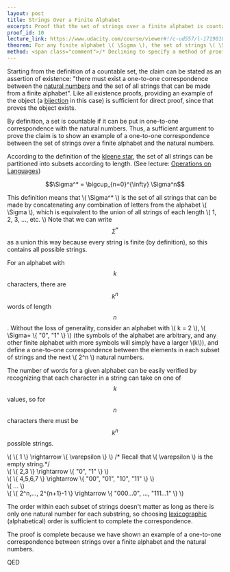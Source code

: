 ```yaml
---
layout: post
title: Strings Over a Finite Alphabet
excerpt: Proof that the set of strings over a finite alphabet is countable.
proof_id: 10
lecture_link: https://www.udacity.com/course/viewer#!/c-ud557/l-1719018606/m-1814528654 
theorem: For any finite alphabet \( \Sigma \), the set of strings \( \Sigma^* \) is countable.
method: <span class="comment">/* Declining to specify a method of proof implies that it is a direct proof.*/</span>
---
```


<span class="comment">Starting from the definition of a countable set, the claim can be stated as an assertion of existence: "there must exist a one-to-one correspondence between the [natural numbers](https://en.wikipedia.org/wiki/Natural_number) and the set of all strings that can be made from a finite alphabet". Like all existence proofs, providing an example of the object (a [bijection](https://en.wikipedia.org/wiki/Bijection,_injection_and_surjection) in this case) is sufficient for direct proof, since that proves the object exists.</span>

By definition, a set is countable if it can be put in one-to-one correspondence with the natural numbers. Thus, a sufficient argument to prove the claim is to show an example of a one-to-one correspondence between the set of strings over a finite alphabet and the natural numbers.

According to the definition of the [kleene star](https://en.wikipedia.org/wiki/Kleene_star), the set of all strings can be partitioned into subsets according to length. (See lecture: [Operations on Languages](https://www.udacity.com/course/viewer#!/c-ud557/l-1719018606/m-4909409536))

$$\Sigma^* = \bigcup_{n=0}^{\infty} \Sigma^n$$

<span class="comment">This definition means that \\( \Sigma^* \\) is the set of all strings that can be made by concatenating any combination of letters from the alphabet \\( \Sigma \\), which is equivalent to the union of all strings of each length \\( 1, 2, 3, ..., etc. \\) Note that we can write $$\Sigma^*$$ as a union this way because every string is finite (by definition), so this contains all possible strings.</span>

For an alphabet with $$k$$ characters, there are $$k^n$$ words of length $$n$$.  Without the loss of generality, consider an alphabet with \\( k = 2 \\), \\( \Sigma= \\{ "0", "1" \\} \\) (the symbols of the alphabet are arbitrary, and any other finite alphabet with more symbols will simply have a larger \\(k\\)), and define a one-to-one correspondence between the elements in each subset of strings and the next \\( 2^n \\) natural numbers.

<span class="comment">The number of words for a given alphabet can be easily verified by recognizing that each character in a string can take on one of $$k$$ values, so for $$n$$ characters there must be $$k^n$$ possible strings.</span>

\\( \\{ 1 \\} \rightarrow \\{ \varepsilon \\} \\)  <span class="comment">/* Recall that \\( \varepsilon \\) is the empty string.*/</span><br>
\\( \\{ 2,3 \\} \rightarrow \\{ "0", "1" \\} \\)<br>
\\( \\{ 4,5,6,7 \\} \rightarrow \\{ "00", "01", "10", "11" \\} \\)<br>
\\( ... \\)<br>
\\( \\{ 2^n,..., 2^{n+1}-1 \\} \rightarrow \\{ "000...0", ..., "111...1" \\} \\)

The order within each subset of strings doesn't matter as long as there is only one natural number for each substring, so choosing [lexicographic](https://en.wikipedia.org/wiki/Lexicographical_order) (alphabetical) order is sufficient to complete the correspondence. 

<span class="comment">The proof is complete because we have shown an example of a one-to-one correspondence between strings over a finite alphabet and the natural numbers.</span>

QED
